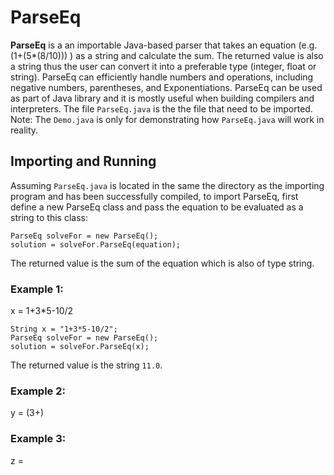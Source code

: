 # ParseEq

**ParseEq** is a an importable Java-based parser that takes an equation (e.g. (1+(5*(8/10))) ) as a string and calculate the sum. The returned value is also a string thus the user can convert it into a preferable type (integer, float or string). ParseEq can efficiently handle numbers and operations, including negative numbers, parentheses, and Exponentiations. ParseEq can be used as part of Java library and it is mostly useful when building compilers and interpreters. The file `ParseEq.java` is the the file that need to be imported. 
Note: The `Demo.java` is only for demonstrating how `ParseEq.java` will work in reality. 

## Importing and Running 

Assuming `ParseEq.java` is located in the same the directory as the importing program and has been successfully compiled, to import ParseEq, first define a new ParseEq class and pass the equation to be evaluated as a string to this class:
```
ParseEq solveFor = new ParseEq();
solution = solveFor.ParseEq(equation);
```
The returned value is the sum of the equation which is also of type string. 

### Example 1:
x = 1+3*5-10/2
```
String x = "1+3*5-10/2";
ParseEq solveFor = new ParseEq();
solution = solveFor.ParseEq(x);
```

The returned value is the string `11.0`.

### Example 2:
y = (3+)

### Example 3:
z = 
